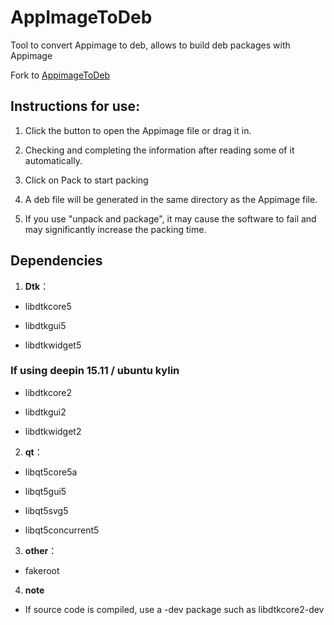 
# AppImageToDeb
Tool to convert Appimage to deb, allows to build deb packages with Appimage

Fork to [AppimageToDeb](https://gitee.com/deepin-community-store/AppimageToDeb) 


## Instructions for use:

  
1. Click the button to open the Appimage file or drag it in.

2. Checking and completing the information after reading some of it automatically.

3. Click on Pack to start packing

5. A deb file will be generated in the same directory as the Appimage file.

6. If you use "unpack and package", it may cause the software to fail and may significantly increase the packing time.

  

## Dependencies

  

1. **Dtk**：

- libdtkcore5

- libdtkgui5

- libdtkwidget5

### If using deepin 15.11 / ubuntu kylin

- libdtkcore2

- libdtkgui2

- libdtkwidget2

2. **qt**：

- libqt5core5a

- libqt5gui5

- libqt5svg5

- libqt5concurrent5

3. **other**：

- fakeroot

4. **note**

- If source code is compiled, use a -dev package such as libdtkcore2-dev
